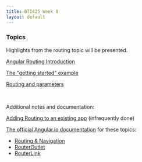 ```yaml
---
title: BTI425 Week 8
layout: default
---
```


### Topics

Highlights from the routing topic will be presented. 

[Angular Routing Introduction](angular-routing-intro)

[The "getting started" example](angular-routing-example)

[Routing and parameters](angular-routing-parameters)

<br> 

Additional notes and documentation:

[Adding Routing to an existing app](angular-routing-existing-app) (infrequently done)

[The official Angular.io documentation](https://angular.io/docs) for these topics:
* [Routing & Navigation](https://angular.io/guide/router)
* [RouterOutlet](https://angular.io/api/router/RouterOutlet)
* [RouterLink](https://angular.io/api/router/RouterLink)

<br>
